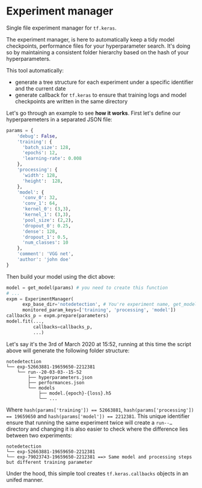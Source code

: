 # Experiment manager
Single file experiment manager for `tf.keras`.

The experiment manager, is here to automatically keep a tidy model checkpoints, performance files for your hyperparameter search. It's doing so by maintaining a consistent folder hierarchy based on the hash of your hyperparameters.

This tool automatically: 
- generate a tree structure for each experiment under a specific identifier and the current date
- generate callback for `tf.keras` to ensure that training logs and model checkpoints are written in the same directory

Let's go through an example to see **how it works**. First let's define our hyperparemeters in a separated JSON file:

```python
params = {
    'debug': False,
    'training': {
      'batch_size': 128,
      'epochs': 12,
      'learning-rate': 0.008  
    },
    'processing': {
      'width': 128,
      'height':  128,
    },
    'model': {
      'conv_0': 32,
      'conv_1': 64,
      'kernel_0': (3,3),
      'kernel_1': (3,3),
      'pool_size': (2,2),
      'dropout_0': 0.25,
      'dense': 128,
      'dropout_1': 0.5,
      'num_classes': 10
    },
    'comment': 'VGG net',
    'author': 'john doe'
}
```

Then build your model using the dict above:
```python
model = get_model(params) # you need to create this function
# ...
expm = ExperimentManager(
      exp_base_dir='notedetection', # You're experiment name, get_model version, whatever works for you
      monitored_param_keys=['training', 'processing', 'model'])      
callbacks_p = expm.prepare(parameters)
model.fit(..., 
          callbacks=callbacks_p, 
          ...)

```

Let's say it's the 3rd of March 2020 at 15:52, running at this time the script above will generate the following folder structure:

```
notedetection
└── exp-52663881-19659650-2212381
    └── run--20-03-03--15-52
        ├── hyperparameters.json
        ├── performances.json
        └── models
            ├── model.{epoch}-{loss}.h5
            └── ...
```

Where `hash(params['training']) == 52663881`, `hash(params['processing']) == 19659650` and `hash(params['model']) == 2212381`. 
This unique identifier ensure that running the same experiment twice will create a `run--…` directory and changing it is also easier to check where the difference lies between two experiments:

```
notedetection
└── exp-52663881-19659650-2212381 
└── exp-79023743-19659650-2212381 ==> Same model and processing steps but different training parameter
```

Under the hood, this simple tool creates `tf.keras.callbacks` objects in an unifed manner.
